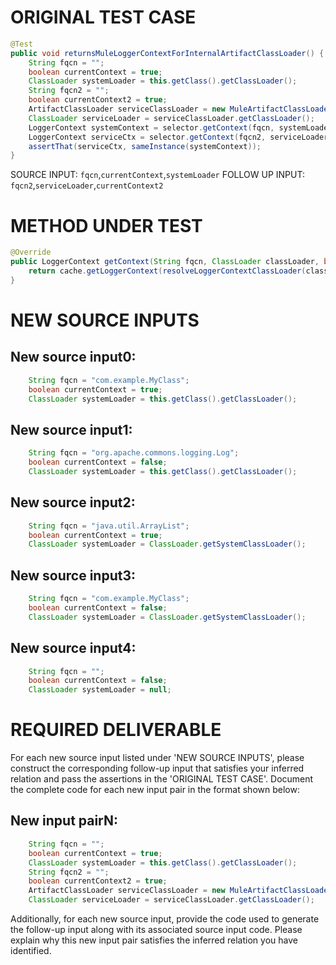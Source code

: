 # ORIGINAL TEST CASE
```java
@Test
public void returnsMuleLoggerContextForInternalArtifactClassLoader() {
    String fqcn = "";
    boolean currentContext = true;
    ClassLoader systemLoader = this.getClass().getClassLoader();
    String fqcn2 = "";
    boolean currentContext2 = true;
    ArtifactClassLoader serviceClassLoader = new MuleArtifactClassLoader("test", new ApplicationDescriptor("test"), new URL[0], this.getClass().getClassLoader(), mock(ClassLoaderLookupPolicy.class));
    ClassLoader serviceLoader = serviceClassLoader.getClassLoader();
    LoggerContext systemContext = selector.getContext(fqcn, systemLoader, currentContext);
    LoggerContext serviceCtx = selector.getContext(fqcn2, serviceLoader, currentContext2);
    assertThat(serviceCtx, sameInstance(systemContext));
}

```
SOURCE INPUT: `fqcn`,`currentContext`,`systemLoader`
FOLLOW UP INPUT: `fqcn2`,`serviceLoader`,`currentContext2`


# METHOD UNDER TEST
```java
@Override
public LoggerContext getContext(String fqcn, ClassLoader classLoader, boolean currentContext, URI configLocation) {
    return cache.getLoggerContext(resolveLoggerContextClassLoader(classLoader));
}

```


# NEW SOURCE INPUTS
## New source input0:
```java
    String fqcn = "com.example.MyClass";
    boolean currentContext = true;
    ClassLoader systemLoader = this.getClass().getClassLoader();
```

## New source input1:
```java
    String fqcn = "org.apache.commons.logging.Log";
    boolean currentContext = false;
    ClassLoader systemLoader = this.getClass().getClassLoader();
```

## New source input2:
```java
    String fqcn = "java.util.ArrayList";
    boolean currentContext = true;
    ClassLoader systemLoader = ClassLoader.getSystemClassLoader();
```

## New source input3:
```java
    String fqcn = "com.example.MyClass";
    boolean currentContext = false;
    ClassLoader systemLoader = ClassLoader.getSystemClassLoader();
```

## New source input4:
```java
    String fqcn = "";
    boolean currentContext = false;
    ClassLoader systemLoader = null;
```



# REQUIRED DELIVERABLE
For each new source input listed under 'NEW SOURCE INPUTS', please construct the corresponding follow-up input that satisfies your inferred relation and pass the assertions in the 'ORIGINAL TEST CASE'. Document the complete code for each new input pair in the format shown below:
## New input pairN:
```java
    String fqcn = "";
    boolean currentContext = true;
    ClassLoader systemLoader = this.getClass().getClassLoader();
    String fqcn2 = "";
    boolean currentContext2 = true;
    ArtifactClassLoader serviceClassLoader = new MuleArtifactClassLoader("test", new ApplicationDescriptor("test"), new URL[0], this.getClass().getClassLoader(), mock(ClassLoaderLookupPolicy.class));
    ClassLoader serviceLoader = serviceClassLoader.getClassLoader();
```

Additionally, for each new source input, provide the code used to generate the follow-up input along with its associated source input code. Please explain why this new input pair satisfies the inferred relation you have identified.